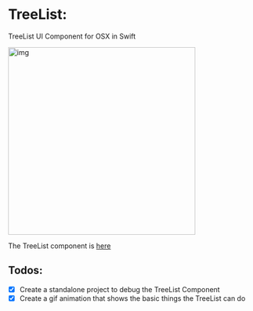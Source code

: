 # TreeList:
TreeList UI Component for OSX in Swift

<img width="382" alt="img" src="https://dl.dropboxusercontent.com/u/2559476/treelist_v2.mov.gif">

The TreeList component is [here](https://github.com/eonist/Element) 

## Todos:
- [x] Create a standalone project to debug the TreeList Component
- [x] Create a gif animation that shows the basic things the TreeList can do
